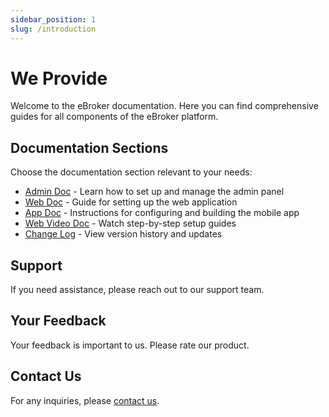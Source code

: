 ```yaml
---
sidebar_position: 1
slug: /introduction
---
```


# We Provide

Welcome to the eBroker documentation. Here you can find comprehensive guides for all components of the eBroker platform.

## Documentation Sections

Choose the documentation section relevant to your needs:

- [Admin Doc](./admin/configure-on-server.md) - Learn how to set up and manage the admin panel
- [Web Doc](./web/index.md) - Guide for setting up the web application
- [App Doc](admin/configure-on-server.md) - Instructions for configuring and building the mobile app
- [Web Video Doc](./web-video/index.md) - Watch step-by-step setup guides
- [Change Log](./changelog/index.md) - View version history and updates

## Support

If you need assistance, please reach out to our support team.

## Your Feedback

Your feedback is important to us. Please rate our product.

## Contact Us

For any inquiries, please [contact us](https://wrteam.in/contact-us/).
